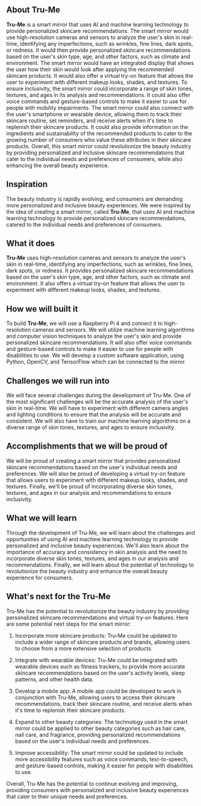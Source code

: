 ## About Tru-Me

**Tru-Me** is a smart mirror that uses AI and machine learning technology to provide personalized skincare recommendations.
The smart mirror would use high-resolution cameras and sensors to analyze the user's skin in real-time, identifying any imperfections, such as wrinkles, fine lines, dark spots, or redness. It would then provide personalized skincare recommendations based on the user's skin type, age, and other factors, such as climate and environment.
The smart mirror would have an integrated display that shows the user how their skin would look after applying the recommended skincare products. It would also offer a virtual try-on feature that allows the user to experiment with different makeup looks, shades, and textures.
To ensure inclusivity, the smart mirror could incorporate a range of skin tones, textures, and ages in its analysis and recommendations. It could also offer voice commands and gesture-based controls to make it easier to use for people with mobility impairments.
The smart mirror could also connect with the user's smartphone or wearable device, allowing them to track their skincare routine, set reminders, and receive alerts when it's time to replenish their skincare products. It could also provide information on the ingredients and sustainability of the recommended products to cater to the growing number of consumers who value these attributes in their skincare products.
Overall, this smart mirror could revolutionize the beauty industry by providing personalized and inclusive skincare recommendations that cater to the individual needs and preferences of consumers, while also enhancing the overall beauty experience.

## Inspiration
The beauty industry is rapidly evolving, and consumers are demanding more personalized and inclusive beauty experiences. We were inspired by the idea of creating a smart mirror, called **Tru-Me**, that uses AI and machine learning technology to provide personalized skincare recommendations, catered to the individual needs and preferences of consumers.

## What it does
**Tru-Me** uses high-resolution cameras and sensors to analyze the user's skin in real-time, identifying any imperfections, such as wrinkles, fine lines, dark spots, or redness. It provides personalized skincare recommendations based on the user's skin type, age, and other factors, such as climate and environment. It also offers a virtual try-on feature that allows the user to experiment with different makeup looks, shades, and textures.

## How we will built it
To build **Tru-Me**, we will use a Raspberry Pi 4 and connect it to high-resolution cameras and sensors. We will utilize machine learning algorithms and computer vision techniques to analyze the user's skin and provide personalized skincare recommendations.  It will also offer voice commands and gesture-based controls to make it easier to use for people with disabilities to use. We will develop a custom software application, using Python, OpenCV, and TensorFlow which can be connected to the mirror.

## Challenges we will run into
We will face several challenges during the development of Tru-Me. One of the most significant challenges will be the accurate analysis of the user's skin in real-time. We will have to experiment with different camera angles and lighting conditions to ensure that the analysis will be accurate and consistent. We will also have to train our machine learning algorithms on a diverse range of skin tones, textures, and ages to ensure inclusivity.

## Accomplishments that we will be proud of
We will be proud of creating a smart mirror that provides personalized skincare recommendations based on the user's individual needs and preferences. We will also be proud of developing a virtual try-on feature that allows users to experiment with different makeup looks, shades, and textures. Finally, we'll be proud of incorporating diverse skin tones, textures, and ages in our analysis and recommendations to ensure inclusivity.

## What we will learn
Through the development of Tru-Me, we will learn about the challenges and opportunities of using AI and machine learning technology to provide personalized and inclusive beauty experiences. We'll also learn about the importance of accuracy and consistency in skin analysis and the need to incorporate diverse skin tones, textures, and ages in our analysis and recommendations. Finally, we will learn about the potential of technology to revolutionize the beauty industry and enhance the overall beauty experience for consumers.

## What's next for the Tru-Me
Tru-Me has the potential to revolutionize the beauty industry by providing personalized skincare recommendations and virtual try-on features. Here are some potential next steps for the smart mirror:

1. Incorporate more skincare products: Tru-Me could be updated to include a wider range of skincare products and brands, allowing users to choose from a more extensive selection of products.

2. Integrate with wearable devices: Tru-Me could be integrated with wearable devices such as fitness trackers, to provide more accurate skincare recommendations based on the user's activity levels, sleep patterns, and other health data.

3. Develop a mobile app: A mobile app could be developed to work in conjunction with Tru-Me, allowing users to access their skincare recommendations, track their skincare routine, and receive alerts when it's time to replenish their skincare products.

4. Expand to other beauty categories: The technology used in the smart mirror could be applied to other beauty categories such as hair care, nail care, and fragrance, providing personalized recommendations based on the user's individual needs and preferences.

5. Improve accessibility: The smart mirror could be updated to include more accessibility features such as voice commands, text-to-speech, and gesture-based controls, making it easier for people with disabilities to use.

Overall, Tru-Me has the potential to continue evolving and improving, providing consumers with personalized and inclusive beauty experiences that cater to their unique needs and preferences.
